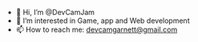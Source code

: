 - 👋 Hi, I’m @DevCamJam
- 👀 I’m interested in Game, app and Web development
- 📫 How to reach me: devcamgarnett@gmail.com
